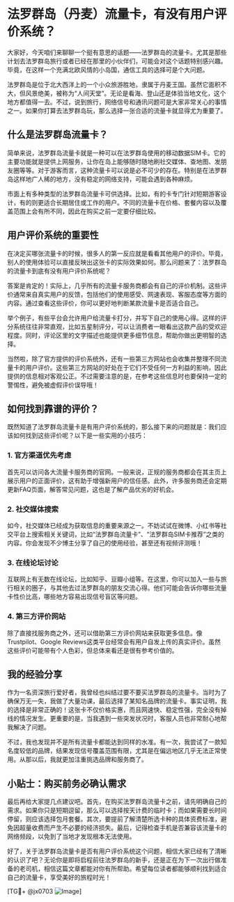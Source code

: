 # 法罗群岛（丹麦）流量卡，有没有用户评价系统？

大家好，今天咱们来聊聊一个挺有意思的话题——法罗群岛的流量卡。尤其是那些计划去法罗群岛旅行或者已经在那里的小伙伴们，可能会对这个话题特别感兴趣。毕竟，在这样一个充满北欧风情的小岛国，通信工具的选择可是个大问题。

法罗群岛是位于北大西洋上的一个小众旅游胜地，隶属于丹麦王国。虽然它面积不大，但风景绝美，被称为“人间天堂”。无论是看海、登山还是体验当地文化，这个地方都值得一去。不过，说到旅行，网络信号和通讯问题可是大家非常关心的事情之一。如果你打算去法罗群岛玩，那么选择一张合适的流量卡就显得尤为重要了。

## 什么是法罗群岛流量卡？

简单来说，法罗群岛流量卡就是一种可以在法罗群岛使用的移动数据SIM卡。它的主要功能就是提供上网服务，让你在岛上能够随时随地刷社交媒体、查地图、发朋友圈等等。对于游客而言，这种流量卡可以说是必不可少的存在。特别是在法罗群岛这样地广人稀的地方，没有稳定的网络支持，可能会遇到各种麻烦。

市面上有多种类型的法罗群岛流量卡可供选择。比如，有的卡专门针对短期游客设计，有的则更适合长期居住或工作的用户。不同的流量卡在价格、套餐内容以及覆盖范围上会有所不同，因此在购买之前一定要仔细比较。

## 用户评价系统的重要性

在决定买哪张流量卡的时候，很多人的第一反应就是看看其他用户的评价。毕竟，别人的使用体验可以直接反映出这张卡的实际效果如何。那么问题来了：法罗群岛的流量卡到底有没有用户评价系统呢？

答案是肯定的！实际上，几乎所有的流量卡服务商都会有自己的评价机制。这些评价通常来自真实用户的反馈，包括他们的使用感受、网速表现、客服态度等方面的内容。通过查看这些评价，你可以更好地判断某款流量卡是否适合自己。

举个例子，有些平台会允许用户给流量卡打分，并写下自己的使用心得。这样的评分系统往往非常直观，比如五星制评分，可以让消费者一眼看出这款产品的受欢迎程度。同时，评论区里的文字描述也能提供更多细节信息，帮助你做出更明智的选择。

当然啦，除了官方提供的评价系统外，还有一些第三方网站也会收集并整理不同流量卡的用户评价。这些第三方网站的好处在于它们不受任何一方利益的影响，因此提供的信息相对客观公正。不过需要注意的是，在参考这些信息时也要保持一定的警惕性，避免被虚假评价误导哦！

## 如何找到靠谱的评价？

既然知道了法罗群岛流量卡是有用户评价系统的，那么接下来的问题就是：我们应该如何找到这些评价呢？以下是一些实用的小技巧：

### 1. 官方渠道优先考虑
首先可以访问各大流量卡服务商的官网。一般来说，正规的服务商都会在其主页上展示用户的正面评价，这有助于增强新用户的信任感。此外，许多服务商还会定期更新FAQ页面，解答常见问题，这也是了解产品优劣的好机会。

### 2. 社交媒体搜索
如今，社交媒体已经成为获取信息的重要来源之一。不妨试试在微博、小红书等社交平台上搜索相关关键词，比如“法罗群岛流量卡”、“法罗群岛SIM卡推荐”之类的内容。你会发现不少博主分享了自己的使用经验，甚至还有视频评测哦！

### 3. 在线论坛讨论
互联网上有无数在线论坛，比如知乎、豆瓣小组等。在这里，你可以加入一些与旅行相关的圈子，与其他去过法罗群岛的朋友交流心得。他们可能会告诉你哪些流量卡性价比高，哪些地方容易出现信号盲区等问题。

### 4. 第三方评价网站
除了直接找服务商之外，还可以借助第三方评价网站来获取更多信息。像Trustpilot、Google Reviews这类平台经常会有用户自发上传的真实评价。虽然这些评价可能带有个人色彩，但总体来看还是很有参考价值的。

## 我的经验分享

作为一名资深旅行爱好者，我曾经也纠结过要不要买法罗群岛的流量卡。当时为了确保万无一失，我做了大量功课，最后选择了某知名品牌的流量卡。事实证明，我的选择是非常正确的！这张卡不仅价格实惠，而且网速快、稳定性强，完全没有掉线的情况发生。更重要的是，当我遇到一些突发状况时，客服人员也非常耐心地帮我解决了问题。

不过，我也发现并不是所有流量卡都能达到同样的水准。有一次，我尝试了一款知名度较低的品牌，结果发现信号覆盖范围有限，尤其是在偏远地区几乎无法正常使用。从那以后，我就更加注重挑选品牌和服务商了。

## 小贴士：购买前务必确认需求

最后再给大家提几点建议吧。首先，在购买法罗群岛流量卡之前，请先明确自己的需求。如果你只是短期逗留，那么可以选择按天计费的临时卡；而如果需要长时间停留，则应该选择包月套餐。其次，要提前了解清楚所选卡种的具体资费标准，避免因超量收费而产生不必要的经济损失。最后，记得检查手机是否兼容该流量卡的网络频段，以免到了当地才发现根本无法使用。

好了，关于法罗群岛流量卡是否有用户评价系统这个问题，相信大家已经有了清晰的认识了吧？无论你是即将启程前往法罗群岛的新手，还是正在为下一次出行做准备的老司机，相信这篇文章都能对你有所帮助。希望每位读者都能够顺利找到适合自己的流量卡，享受美好的旅程时光！

[TG💪+ @jx0703 ![Image](https://github.com/user-attachments/assets/dbca1d08-cadb-493c-b0ec-ad6f7a83f270)]